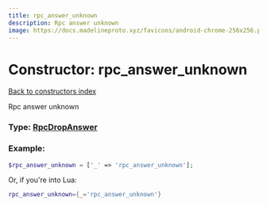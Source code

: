 ```yaml
---
title: rpc_answer_unknown
description: Rpc answer unknown
image: https://docs.madelineproto.xyz/favicons/android-chrome-256x256.png
---
```

# Constructor: rpc\_answer\_unknown  
[Back to constructors index](index.md)



Rpc answer unknown




### Type: [RpcDropAnswer](../types/RpcDropAnswer.md)


### Example:

```php
$rpc_answer_unknown = ['_' => 'rpc_answer_unknown'];
```  


Or, if you're into Lua:

```lua
rpc_answer_unknown={_='rpc_answer_unknown'}

```


